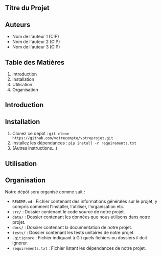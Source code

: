## Titre du Projet

## Auteurs
- Nom de l'auteur 1 (CIP)
- Nom de l'auteur 2 (CIP)
- Nom de l'auteur 3 (CIP)

## Table des Matières

1. Introduction
2. Installation
3. Utilisation
4. Organisation

## Introduction


## Installation

1. Clonez ce dépôt : `git clone https://github.com/votrecompte/votreprojet.git`
2. Installez les dépendances : `pip install -r requirements.txt`
3. (Autres instructions...)

## Utilisation

## Organisation

Notre dépôt sera organisé comme suit :

- `README.md` : Fichier contenant des informations générales sur le projet, y compris comment l'installer, l'utiliser, l'organisation etc.
- `src/` : Dossier contenant le code source de notre projet.
- `data/` : Dossier contenant les données que nous utilisons dans notre projet.
- `docs/` : Dossier contenant la documentation de notre projet.
- `tests/` : Dossier contenant les tests unitaires de notre projet.
- `.gitignore` : Fichier indiquant à Git quels fichiers ou dossiers il doit ignorer.
- `requirements.txt` : Fichier listant les dépendances de notre projet.



